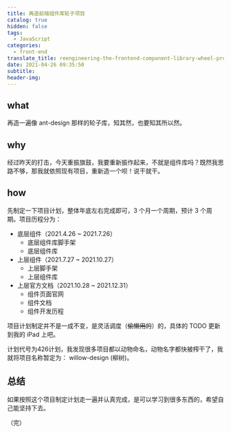 ```yaml
---
title: 再造前端组件库轮子项目
catalog: true
hidden: false
tags:
  - JavaScript
categories:
  - front-end
translate_title: reengineering-the-frontend-component-library-wheel-project
date: 2021-04-26 09:35:50
subtitle:
header-img:
---
```


## what
再造一遍像 ant-design 那样的轮子库，知其然，也要知其所以然。

## why

经过昨天的打击，今天重振旗鼓，我要重新振作起来，不就是组件库吗？既然我思路不够，那我就依照现有项目，重新造一个呗！说干就干。

## how

先制定一下项目计划，整体年底左右完成即可，3 个月一个周期，预计 3 个周期。项目历程分为：
- 底层组件（2021.4.26 ~ 2021.7.26）
  - 底层组件库脚手架
  - 底层组件库
- 上层组件（2021.7.27 ~ 2021.10.27）
  - 上层脚手架
  - 上层组件库
- 上层官方文档（2021.10.28 ~ 2021.12.31）
  - 组件页面官网
  - 组件文档
  - 组件开发历程

项目计划制定并不是一成不变，是灵活调度（~~偷懒用的~~）的，具体的 TODO 更新到我的 iPad 上吧。

计划代号为426计划，我发现很多项目都以动物命名，动物名字都快被榨干了，我就将项目名称暂定为： willow-design (柳树)。
## 总结

如果按照这个项目制定计划走一遍并认真完成，是可以学习到很多东西的，希望自己能坚持下去。


（完）